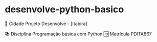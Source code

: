 # desenvolve-python-basico
📍 Cidade
Projeto Desenvolve - [Itabira]

📚 Disciplina
Programação básica com Python
🆔 Matrícula
PDITA867
